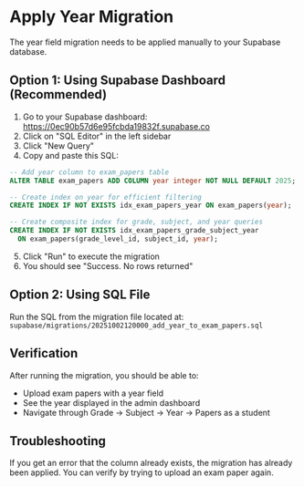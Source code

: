 # Apply Year Migration

The year field migration needs to be applied manually to your Supabase database.

## Option 1: Using Supabase Dashboard (Recommended)

1. Go to your Supabase dashboard: https://0ec90b57d6e95fcbda19832f.supabase.co
2. Click on "SQL Editor" in the left sidebar
3. Click "New Query"
4. Copy and paste this SQL:

```sql
-- Add year column to exam_papers table
ALTER TABLE exam_papers ADD COLUMN year integer NOT NULL DEFAULT 2025;

-- Create index on year for efficient filtering
CREATE INDEX IF NOT EXISTS idx_exam_papers_year ON exam_papers(year);

-- Create composite index for grade, subject, and year queries
CREATE INDEX IF NOT EXISTS idx_exam_papers_grade_subject_year
  ON exam_papers(grade_level_id, subject_id, year);
```

5. Click "Run" to execute the migration
6. You should see "Success. No rows returned"

## Option 2: Using SQL File

Run the SQL from the migration file located at:
`supabase/migrations/20251002120000_add_year_to_exam_papers.sql`

## Verification

After running the migration, you should be able to:
- Upload exam papers with a year field
- See the year displayed in the admin dashboard
- Navigate through Grade → Subject → Year → Papers as a student

## Troubleshooting

If you get an error that the column already exists, the migration has already been applied. You can verify by trying to upload an exam paper again.
